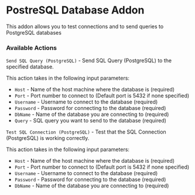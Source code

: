 # PostreSQL Database Addon

This addon allows you to test connections and to send queries to PostgreSQL databases

### Available Actions

`Send SQL Query (PostgreSQL)` - Send SQL Query \(PostgreSQL\) to the specified database.

This action takes in the following input parameters:

* `Host` - Name of the host machine where the database is \(required\)
* `Port` - Port number to connect to \(Default port is 5432 if none specified\)
* `Username` - Username to connect to the database \(required\)
* `Password` - Password for connecting to the database \(required\)
* `DbName` - Name of the database you are connecting to \(required\)
* `Query` - SQL query you want to send to the database \(required\)

`Test SQL Connection (PostgreSQL)` - Test that the SQL Connection \(PostgreSQL\) is working correctly.

This action takes in the following input parameters:

* `Host` - Name of the host machine where the database is \(required\)
* `Port` - Port number to connect to \(Default port is 5432 if none specified\)
* `Username` - Username to connect to the database \(required\)
* `Password` - Password for connecting to the database \(required\)
* `DbName` - Name of the database you are connecting to \(required\)




